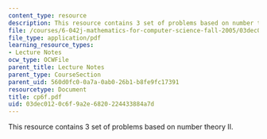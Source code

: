```yaml
---
content_type: resource
description: This resource contains 3 set of problems based on number theory II.
file: /courses/6-042j-mathematics-for-computer-science-fall-2005/03dec0120c6f9a2e6820224433884a7d_cp6f.pdf
file_type: application/pdf
learning_resource_types:
- Lecture Notes
ocw_type: OCWFile
parent_title: Lecture Notes
parent_type: CourseSection
parent_uid: 560d0fc0-0a7a-0ab0-26b1-b8fe9fc17391
resourcetype: Document
title: cp6f.pdf
uid: 03dec012-0c6f-9a2e-6820-224433884a7d
---
```

This resource contains 3 set of problems based on number theory II.

